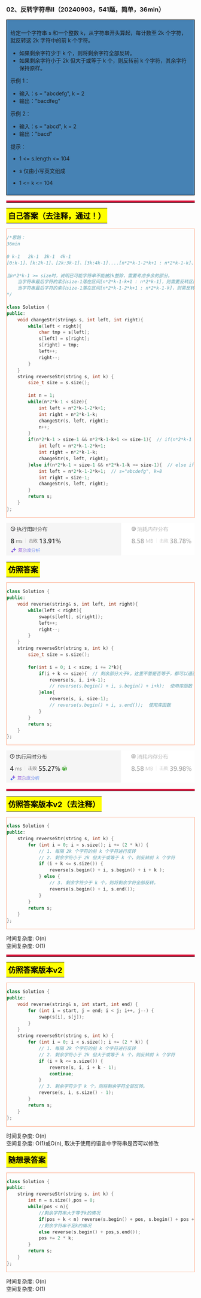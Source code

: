 ### 02、反转字符串II（20240903，541题，简单，36min）
<div style="border: 1px solid black; padding: 10px; background-color: SteelBlue;">

给定一个字符串 s 和一个整数 k，从字符串开头算起，每计数至 2k 个字符，就反转这 2k 字符中的前 k 个字符。

- 如果剩余字符少于 k 个，则将剩余字符全部反转。
- 如果剩余字符小于 2k 但大于或等于 k 个，则反转前 k 个字符，其余字符保持原样。
 

示例 1：

- 输入：s = "abcdefg", k = 2
- 输出："bacdfeg"

示例 2：

- 输入：s = "abcd", k = 2
- 输出："bacd"
 

提示：

- 1 <= s.length <= 104
- s 仅由小写英文组成
- 1 <= k <= 104

  </p>
</div>

<hr style="border-top: 5px solid #DC143C;">
<table>
  <tr>
    <td bgcolor="Yellow" style="padding: 5px; border: 0px solid black;">
      <span style="font-weight: bold; font-size: 20px;color: black;">
      自己答案（去注释，通过！）
      </span>
    </td>
  </tr>
</table>
<div style="padding: 0px; border: 1.5px solid LightSalmon; margin-bottom: 10px;">

```C++ {.line-numbers}
/*思路：
36min

0 k-1   2k-1  3k-1  4k-1  
[0:k-1]、[k:2k-1]、[2k:3k-1]、[3k:4k-1]....[n*2*k-1-2*k+1 : n*2*k-1-k]、[n*2*k-1-k+1 : n*2*k-1]

当n*2*k-1 >= size时，说明已可能字符串不能被2k整除，需要考虑多余的部分。
    当字符串最后字符的索引size-1落在区间[n*2*k-1-k+1 : n*2*k-1]，则需要反转区间[n*2*k-1-2*k+1 : n*2*k-1-k]
    当字符串最后字符的索引size-1落在区间[n*2*k-1-2*k+1 : n*2*k-1-k]，则需反转[n*2*k-1-2*k+1 : size-1]这个区间
*/

class Solution {
public:
    void changeStr(string& s, int left, int right){
        while(left < right){
            char tmp = s[left];
            s[left] = s[right];
            s[right] = tmp;
            left++;
            right--;
        }
    }
    string reverseStr(string s, int k) {
        size_t size = s.size();

        int n = 1;
        while(n*2*k-1 < size){
            int left = n*2*k-1-2*k+1;
            int right = n*2*k-1-k;
            changeStr(s, left, right);
            n++;
        }
        if(n*2*k-1 > size-1 && n*2*k-1-k+1 <= size-1){  // if(n*2*k-1 > size && n*2*k-1-k <= size)
            int left = n*2*k-1-2*k+1;
            int right = n*2*k-1-k;
            changeStr(s, left, right);
        }else if(n*2*k-1 > size-1 && n*2*k-1-k >= size-1){  // else if(n*2*k-1 >= size && n*2*k-1-k > size)
            int left = n*2*k-1-2*k+1;  // s="abcdefg", k=8
            int right = size-1;
            changeStr(s, left, right);
        }
        return s;
    }
};
```

</div>

![alt text](image/2846fe1f88f042ef2710385eac11b8b.png)

<table>
  <tr>
    <td bgcolor="Yellow" style="padding: 5px; border: 0px solid black;">
      <span style="font-weight: bold; font-size: 20px;color: black;">
      仿照答案 
      </span>
    </td>
  </tr>
</table>

<div style="padding: 0px; border: 1.5px solid LightSalmon; margin-bottom: 10px">

```C++ {.line-numbers}
class Solution {
public:
    void reverse(string& s, int left, int right){
        while(left < right){
            swap(s[left], s[right]);
            left++;
            right--;
        }
    }
    string reverseStr(string s, int k) {
        size_t size = s.size();

        for(int i = 0; i < size; i += 2*k){
            if(i + k <= size){  // 剩余部分大于k。这里不管是否等于，都可以通过！！？？
                reverse(s, i, i+k-1);
                // reverse(s.begin() + i, s.begin() + i+k);  使用库函数
            }else{
                reverse(s, i, size-1);
                // reverse(s.begin() + i, s.end());  使用库函数
            }
        }
        return s;
    }
};
```
</div>

![alt text](image/c6f73a3e51c96ec757d7ce54c9b9a06.png)

<hr style="border-top: 5px solid #DC143C;">

<table>
  <tr>
    <td bgcolor="Yellow" style="padding: 5px; border: 0px solid black;">
      <span style="font-weight: bold; font-size: 20px;color: black;">
      仿照答案版本v2（去注释）
      </span>
    </td>
  </tr>
</table>

<div style="padding: 0px; border: 1.5px solid LightSalmon; margin-bottom: 10px">

```C++ {.line-numbers}
class Solution {
public:
    string reverseStr(string s, int k) {
        for (int i = 0; i < s.size(); i += (2 * k)) {
            // 1. 每隔 2k 个字符的前 k 个字符进行反转
            // 2. 剩余字符小于 2k 但大于或等于 k 个，则反转前 k 个字符
            if (i + k <= s.size()) {
                reverse(s.begin() + i, s.begin() + i + k );
            } else {
                // 3. 剩余字符少于 k 个，则将剩余字符全部反转。
                reverse(s.begin() + i, s.end());
            }
        }
        return s;
    }
};
```
</div>

时间复杂度: O(n)  
空间复杂度: O(1)

<hr style="border-top: 5px solid #DC143C;">

<table>
  <tr>
    <td bgcolor="Yellow" style="padding: 5px; border: 0px solid black;">
      <span style="font-weight: bold; font-size: 20px;color: black;">
      仿照答案版本v2
      </span>
    </td>
  </tr>
</table>

<div style="padding: 0px; border: 1.5px solid LightSalmon; margin-bottom: 10px">

```C++ {.line-numbers}
class Solution {
public:
    void reverse(string& s, int start, int end) {
        for (int i = start, j = end; i < j; i++, j--) {
            swap(s[i], s[j]);
        }
    }
    string reverseStr(string s, int k) {
        for (int i = 0; i < s.size(); i += (2 * k)) {
            // 1. 每隔 2k 个字符的前 k 个字符进行反转
            // 2. 剩余字符小于 2k 但大于或等于 k 个，则反转前 k 个字符
            if (i + k <= s.size()) {
                reverse(s, i, i + k - 1);
                continue;
            }
            // 3. 剩余字符少于 k 个，则将剩余字符全部反转。
            reverse(s, i, s.size() - 1);
        }
        return s;
    }
};
```
</div>

时间复杂度: O(n)  
空间复杂度: O(1)或O(n), 取决于使用的语言中字符串是否可以修改 

<table>
  <tr>
    <td bgcolor="Yellow" style="padding: 5px; border: 0px solid black;">
      <span style="font-weight: bold; font-size: 20px;color: black;">
      随想录答案
      </span>
    </td>
  </tr>
</table>

<div style="padding: 0px; border: 1.5px solid LightSalmon; margin-bottom: 10px">

```C++ {.line-numbers}
class Solution {
public:
    string reverseStr(string s, int k) {
        int n = s.size(),pos = 0;
        while(pos < n){
            //剩余字符串大于等于k的情况
            if(pos + k < n) reverse(s.begin() + pos, s.begin() + pos + k);
            //剩余字符串不足k的情况 
            else reverse(s.begin() + pos,s.end());
            pos += 2 * k;
        }
        return s;
    }
};
```
</div>

时间复杂度: O(n)  
空间复杂度: O(1)